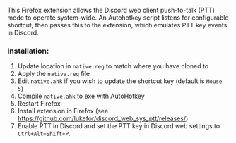 This Firefox extension allows the Discord web client push-to-talk (PTT) mode to operate system-wide.
An Autohotkey script listens for configurable shortcut, then passes this to the extension, which emulates PTT key events in Discord.

### Installation:

1. Update location in `native.reg` to match where you have cloned to
1. Apply the `native.reg` file
1. Edit `native.ahk` if you wish to update the shortcut key (default is `Mouse 5`)
1. Compile `native.ahk` to exe with AutoHotkey
1. Restart Firefox
1. Install extension in Firefox (see https://github.com/lukefor/discord_web_sys_ptt/releases/)
1. Enable PTT in Discord and set the PTT key in Discord web settings to `Ctrl+Alt+Shift+P`.
